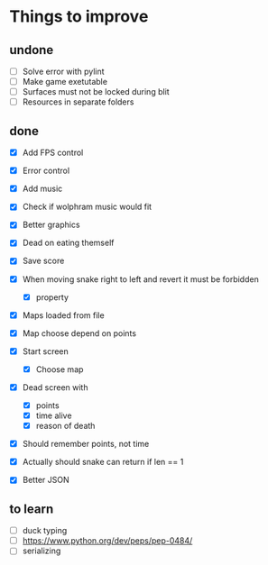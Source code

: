 # Things to improve

## undone

- [ ] Solve error with pylint
- [ ] Make game exetutable
- [ ] Surfaces must not be locked during blit
- [ ] Resources in separate folders

## done

- [x] Add FPS control
- [x] Error control
- [x] Add music
- [x] Check if wolphram music would fit
- [x] Better graphics
- [x] Dead on eating themself
- [x] Save score
- [x] When moving snake right to left and revert it must be forbidden
  - [x] property
- [x] Maps loaded from file
- [x] Map choose depend on points
- [X] Start screen
  - [X] Choose map
- [X] Dead screen with
  - [X] points
  - [X] time alive
  - [X] reason of death
- [X] Should remember points, not time
- [X] Actually should snake can return if len == 1
- [X] Better JSON


## to learn
- [ ] duck typing
- [ ] https://www.python.org/dev/peps/pep-0484/
- [ ] serializing